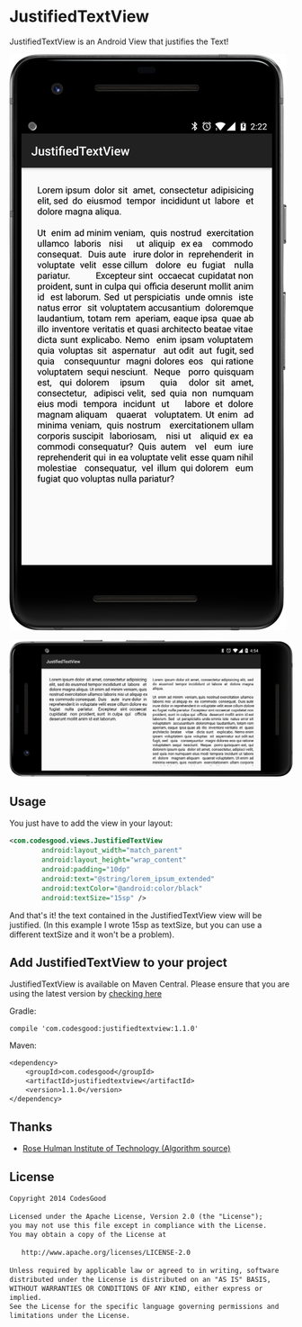JustifiedTextView
=========

JustifiedTextView is an Android View that justifies the Text!

![alt portrait](https://raw.githubusercontent.com/amilcar-sr/amilcar-sr.github.io/master/JustifiedTextView/portrait.png)


![alt landscape](https://raw.githubusercontent.com/amilcar-sr/amilcar-sr.github.io/master/JustifiedTextView/landscape.png)


## Usage

You just have to add the view in your layout:

```xml
<com.codesgood.views.JustifiedTextView
        android:layout_width="match_parent"
        android:layout_height="wrap_content"
        android:padding="10dp"
        android:text="@string/lorem_ipsum_extended"
        android:textColor="@android:color/black"
        android:textSize="15sp" />
```

And that's it! the text contained in the JustifiedTextView view will be justified. (In this example I wrote 15sp as textSize, but you can use a different textSize and it won't be a problem).


## Add JustifiedTextView to your project

JustifiedTextView is available on Maven Central. Please ensure that you are using the latest version by [checking here](http://search.maven.org/#search%7Cga%7C1%7Cg%3A%22com.codesgood%22%20AND%20a%3A%22justifiedtextview%22)

Gradle:
```
compile 'com.codesgood:justifiedtextview:1.1.0'
```

Maven:
```
<dependency>
    <groupId>com.codesgood</groupId>
    <artifactId>justifiedtextview</artifactId>
    <version>1.1.0</version>
</dependency>
```


## Thanks

- [Rose Hulman Institute of Technology (Algorithm source)](https://www.rose-hulman.edu/class/csse/csse221/200910/Projects/Markov/justification.html)


## License

    Copyright 2014 CodesGood

    Licensed under the Apache License, Version 2.0 (the "License");
    you may not use this file except in compliance with the License.
    You may obtain a copy of the License at

       http://www.apache.org/licenses/LICENSE-2.0

    Unless required by applicable law or agreed to in writing, software
    distributed under the License is distributed on an "AS IS" BASIS,
    WITHOUT WARRANTIES OR CONDITIONS OF ANY KIND, either express or implied.
    See the License for the specific language governing permissions and
    limitations under the License.
